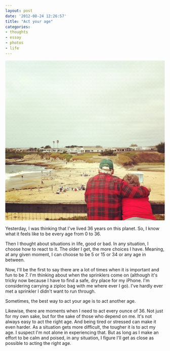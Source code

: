 ```yaml
---
layout: post
date: '2012-08-24 12:26:57'
title: "Act your age"
categories:
- thoughts
- essay
- photos
- life  
---
```


![A couple watches the ocean at Natural Bridges State Beach](/assets/images/2012/08/20120825-002824.jpg)

Yesterday, I was thinking that I've lived 36 years on this planet. So, I know what it feels like to be every age from 0 to 36.

Then I thought about situations in life, good or bad. In any situation, I choose how to react to it. The older I get, the more choices I have. Meaning, at any given moment, I can choose to be 5 or 15 or 34 or any age in between.

Now, I'll be the first to say there are a lot of times when it is important and fun to be 7. I'm thinking about when the sprinklers come on (although it's tricky now because I have to find a safe, dry place for my iPhone. I'm considering carrying a ziploc bag with me where ever I go). I've hardly ever met a sprinkler I didn't want to run through.

Sometimes, the best way to act your age is to act another age.

Likewise, there are moments when I need to act every ounce of 36. Not just for my own sake, but for the sake of those who depend on me. It's not always easy to act the right age. And being tired or stressed can make it even harder. As a situation gets more difficult, the tougher it is to act my age. I suspect I'm not alone in experiencing that. But as long as I make an effort to be calm and poised, in any situation, I figure I'll get as close as possible to acting the right age.
